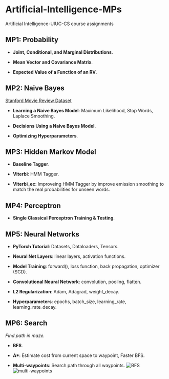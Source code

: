 # Artificial-Intelligence-MPs
Artificial Intelligence-UIUC-CS course assignments

## MP1: Probability
 *  **Joint, Conditional, and Marginal Distributions**.

 *  **Mean Vector and Covariance Matrix**.

 *  **Expected Value of a Function of an RV**.

## MP2: Naive Bayes
[Stanford Movie Review Dataset](https://ai.stanford.edu/~amaas/data/sentiment/)

 *  **Learning a Naive Bayes Model**: Maximum Likelihood, Stop Words, Laplace Smoothing.

 *  **Decisions Using a Naive Bayes Model**.

 *  **Optimizing Hyperparameters**.

## MP3: Hidden Markov Model
 *  **Baseline Tagger**.

 *  **Viterbi**: HMM Tagger.

 *  **Viterbi_ec**: Improveing HMM Tagger by improve emission smoothing to match the real probabilities for unseen words.

## MP4: Perceptron
 *  **Single Classical Perceptron Training & Testing**.

## MP5: Neural Networks
 *  **PyTorch Tutorial**: Datasets, Dataloaders, Tensors.

 *  **Neural Net Layers**: linear layers, activation functions.

 *  **Model Training**: forward(), loss function, back propagation, optimizer (SGD).

 *  **Convolutional Neural Network**: convolution, pooling, flatten.

 *  **L2 Regularization**: Adam, Adagrad, weight_decay.

 *  **Hyperparameters**: epochs, batch_size, learning_rate, learning_rate_decay.

## MP6: Search
*Find path in maze.*

 *  **BFS**.

 *  **A\***: Estimate cost from current space to waypoint, Faster BFS.

 *  **Multi-waypoints**: Search path through all waypoints.
![BFS](https://github.com/QiLong25/Artificial-Intelligence-MPs/assets/143149589/fe13ceae-0772-4abe-859d-2fbe94ccc2a8)![multi-waypoints](https://github.com/QiLong25/Artificial-Intelligence-MPs/assets/143149589/f5951b6d-37ef-4a6e-aebf-f02ef21a121b)


